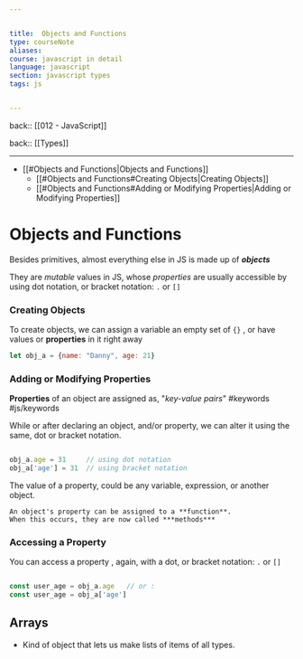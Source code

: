 ```yaml
---


title:  Objects and Functions
type: courseNote
aliases:
course: javascript in detail
language: javascript
section: javascript types
tags: js


---
```

back:: [[012 - JavaScript]]

back:: [[Types]]

___

- [[#Objects and Functions|Objects and Functions]]
	- [[#Objects and Functions#Creating Objects|Creating Objects]]
	- [[#Objects and Functions#Adding or Modifying Properties|Adding or Modifying Properties]]




# Objects and Functions

Besides primitives, almost everything else in JS is made up of ***objects***

They are *mutable* values in JS, whose *properties* are usually accessible by using dot notation, or bracket notation: `.` or `[]` 



### Creating Objects

To create objects, we can assign a variable an empty set of  `{}` ,  or have values or **properties** in it right away

```javascript
let obj_a = {name: "Danny", age: 21}
```




### Adding or Modifying Properties

**Properties** of an object are assigned as, "*key-value pairs*" #keywords #js/keywords 

While or after declaring an object, and/or property, we can alter it using the same, dot or bracket notation. 

```ad-example
```
```javascript
obj_a.age = 31     // using dot notation
obj_a['age'] = 31  // using bracket notation
```


The value of a property, could be any variable, expression, or another object. 

```ad-note
An object's property can be assigned to a **function**. 
When this occurs, they are now called ***methods***

```



### Accessing a Property

You can access a property , again, with a dot, or bracket notation: `.` or `[]` 

```ad-example
```
```javascript
const user_age = obj_a.age   // or :
const user_age = obj_a['age']
```




## Arrays

- Kind of object that lets us make lists of items of all types. 